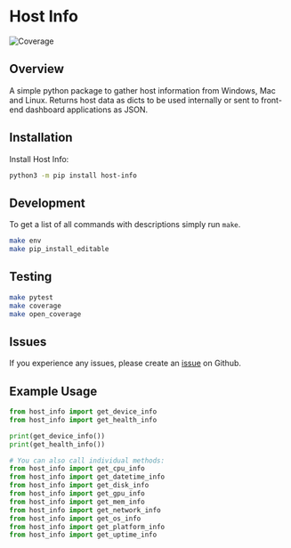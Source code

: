 # Host Info

![Coverage](https://img.shields.io/badge/coverage-99%25-brightgreen)

## Overview

A simple python package to gather host information from Windows, Mac and Linux. Returns host data as dicts to be used internally or sent to front-end dashboard applications as JSON.

## Installation

Install Host Info:

```bash
python3 -m pip install host-info
```

## Development

To get a list of all commands with descriptions simply run `make`.

```bash
make env
make pip_install_editable
```

## Testing

```bash
make pytest
make coverage
make open_coverage
```

## Issues

If you experience any issues, please create an [issue](https://github.com/tsantor/host-info/issues) on Github.

## Example Usage

```python
from host_info import get_device_info
from host_info import get_health_info

print(get_device_info())
print(get_health_info())

# You can also call individual methods:
from host_info import get_cpu_info
from host_info import get_datetime_info
from host_info import get_disk_info
from host_info import get_gpu_info
from host_info import get_mem_info
from host_info import get_network_info
from host_info import get_os_info
from host_info import get_platform_info
from host_info import get_uptime_info
```
